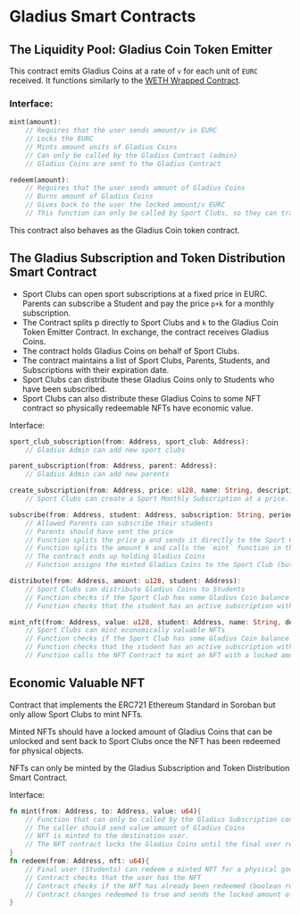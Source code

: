 # Gladius Smart Contracts

## The Liquidity Pool: Gladius Coin Token Emitter
This contract emits Gladius Coins at a rate of `v` for each unit of `EURC` received. It functions similarly to the [WETH Wrapped Contract](https://etherscan.io/address/0xc02aaa39b223fe8d0a0e5c4f27ead9083c756cc2#code).

### Interface:
```rust
mint(amount):
    // Requires that the user sends amount/v in EURC
    // Locks the EURC
    // Mints amount units of Gladius Coins
    // Can only be called by the Gladius Contract (admin)
    // Gladius Coins are sent to the Gladius Contract

redeem(amount):
    // Requires that the user sends amount of Gladius Coins
    // Burns amount of Gladius Coins
    // Gives back to the user the locked amount/v EURC
    // This function can only be called by Sport Clubs, so they can transform the received Gladius Coins into EUR after they have sold some NFTs
```

This contract also behaves as the Gladius Coin token contract.

## The Gladius Subscription and Token Distribution Smart Contract

- Sport Clubs can open sport subscriptions at a fixed price in EURC.
Parents can subscribe a Student and pay the price `p+k` for a monthly subscription.
- The Contract splits p directly to Sport Clubs and `k` to the Gladius Coin Token Emitter Contract. In exchange, the contract receives Gladius Coins.
- The contract holds Gladius Coins on behalf of Sport Clubs.
- The contract maintains a list of Sport Clubs, Parents, Students, and Subscriptions with their expiration date.
- Sport Clubs can distribute these Gladius Coins only to Students who have been subscribed.
- Sport Clubs can also distribute these Gladius Coins to some NFT contract so physically redeemable NFTs have economic value.

Interface:
```rust
sport_club_subscription(from: Address, sport_club: Address):
    // Gladius Admin can add new sport clubs

parent_subscription(from: Address, parent: Address):
    // Gladius Admin can add new parents

create_subscription(from: Address, price: u128, name: String, description: String):
    // Sport Clubs can create a Sport Monthly Subscription at a price.

subscribe(from: Address, student: Address, subscription: String, periods: u128):
    // Allowed Parents can subscribe their students
    // Parents should have sent the price
    // Function splits the price p and sends it directly to the Sport Club address
    // Function splits the amount k and calls the `mint` function in the Gladius Coin Token Emitter Contract
    // The contract ends up holding Gladius Coins
    // Function assigns the minted Gladius Coins to the Sport Club (but does not send Gladius Coin to the Sport Club)... the contract holds them on behalf of the Club.

distribute(from: Address, amount: u128, student: Address):
    // Sport Clubs can distribute Gladius Coins to Students
    // Function checks if the Sport Club has some Gladius Coin balance
    // Function checks that the student has an active subscription with this Sport Club

mint_nft(from: Address, value: u128, student: Address, name: String, description: String):
    // Sport Clubs can mint economically valuable NFTs
    // Function checks if the Sport Club has some Gladius Coin balance
    // Function checks that the student has an active subscription with this Sport Club
    // Function calls the NFT Contract to mint an NFT with a locked amount of Gladius Coins associated

```

## Economic Valuable NFT
Contract that implements the ERC721 Ethereum Standard in Soroban but only allow Sport Clubs to mint NFTs.

Minted NFTs should have a locked amount of Gladius Coins that can be unlocked and sent back to Sport Clubs once the NFT has been redeemed for physical objects.

NFTs can only be minted by the Gladius Subscription and Token Distribution Smart Contract.

Interface:
```rust
fn mint(from: Address, to: Address, value: u64){
    // Function that can only be called by the Gladius Subscription contract
    // The caller should send value amount of Gladius Coins
    // NFT is minted to the destination user.
    // The NFT contract locks the Gladius Coins until the final user redeems it for physical goods
}
fn redeem(from: Address, nft: u64){
    // Final user (Students) can redeem a minted NFT for a physical good
    // Contract checks that the user has the NFT
    // Contract checks if the NFT has already been redeemed (boolean redeemed flag)
    // Contract changes redeemed to true and sends the locked amount of Gladius Coins to the Sport Club that emitted the NFT.
}

```